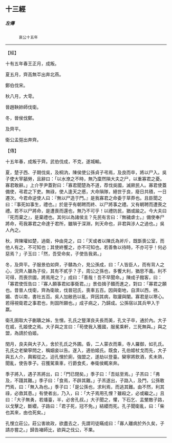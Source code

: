 

## 十三經

##### 左傳
　　　`哀公十五年`

* * *

【經】

十有五年春王正月，成叛。

夏五月，齊高無㔻出奔北燕。

鄭伯伐宋。

秋八月，大雩。

晉趙鞅帥師伐衛。

冬，晉侯伐鄭。

及齊平。

衛公孟彄出奔齊。

【傳】

十五年春，成叛于齊。武伯伐成，不克，遂城輸。

夏，楚子西、子期伐吳，及桐汭，陳侯使公孫貞子弔焉，及良而卒，將以尸入。吳子使大宰嚭勞，且辭曰：「以水潦之不時，無乃廩然隕大夫之尸，以重寡君之憂。寡君敢辭。」上介芋尹蓋對曰：「寡君聞楚為不道，荐伐吳國，滅厥民人。寡君使蓋備使，弔君之下吏。無祿，使人逢天之慼，大命隕隊，絕世于良，廢日共積，一日遷次。今君命逆使人曰：『無以尸造于門。』是我寡君之命委于草莽也。且臣聞之曰：『事死如事生，禮也。』於是乎有朝聘而終、以尸將事之禮。又有朝聘而遭喪之禮。若不以尸將命，是遭喪而還也，無乃不可乎！以禮防民，猶或踰之。今大夫曰『死而棄之』，是棄禮也。其何以為諸侯主？先民有言曰：『無穢虐士。』備使奉尸將命，苟我寡君之命達于君所，雖隕于深淵，則天命也，非君與涉人之過也。」吳人內之。

秋，齊陳瓘如楚，過衛，仲由見之，曰：「天或者以陳氏為斧斤，既斲喪公室，而他人有之，不可知也；其使終饗之，亦不可知也。若善魯以待時，不亦可乎！何必惡焉？」子玉曰：「然，吾受命矣，子使告我弟。」

冬，及齊平。子服景伯如齊，子贛為介，見公孫成，曰：「人皆臣人，而有背人之心，況齊人雖為子役，其有不貳乎？子，周公之孫也，多饗大利，猶思不義。利不可得，而喪宗國，將焉用之？」成曰：「善哉！吾不早聞命。」陳成子館客，曰：「寡君使恆告曰：『寡人願事君如事衛君。』」景伯揖子贛而進之，對曰：「寡君之願也。昔晉人伐衛，齊為衛故，伐晉冠氏，喪車五百。因與衛地，自濟以西，禚、媚、杏以南，書社五百。吳人加敝邑以亂，齊因其病，取讙與闡。寡君是以寒心。若得視衛君之事君也，則固所願也。」成子病之，乃歸成。公孫宿以其兵甲入于嬴。

衛孔圉取大子蒯聵之姊，生悝。孔氏之豎渾良夫長而美，孔文子卒，通於內。大子在戚，孔姬使之焉。大子與之言曰：「苟使我入獲國，服冕乘軒，三死無與。」與之盟，為請於伯姬。

閏月，良夫與大子入，舍於孔氏之外圃。昏，二人蒙衣而乘，寺人羅御，如孔氏。孔氏之老欒寧問之，稱姻妾以告。遂入，適伯姬氏。既食，孔伯姬杖戈而先，大子與五人介，輿豭從之。迫孔悝於廁，強盟之，遂劫以登臺。欒寧將飲酒，炙未熟，聞亂，使告季子。召獲駕乘車，行爵食炙，奉衛侯輒來奔。

季子將入，遇子羔將出，曰：「門已閉矣。」季子曰：「吾姑至焉。」子羔曰：「弗及，不踐其難。」季子曰：「食焉，不辟其難。」子羔遂出，子路入，及門，公孫敢門焉，曰：「無入為也。」季子曰：「是公孫也，求利焉，而逃其難。由不然，利其祿，必救其患。」有使者出，乃入，曰：「大子焉用孔悝？雖殺之，必或繼之。」且曰：「大子無勇，若燔臺，半，必舍孔叔。」大子聞之，懼，下石乞、盂黶敵子路，以戈擊之，斷纓。子路曰：「君子死，冠不免。」結纓而死。孔子聞衛亂，曰：「柴也其來，由也死矣。」

孔悝立莊公。莊公害故政，欲盡去之，先謂司徒瞞成曰：「寡人離病於外久矣，子請亦嘗之。」歸告褚師比，欲與之伐公，不果。

* * *

